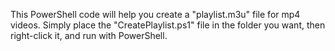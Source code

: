 This PowerShell code will help you create a "playlist.m3u" file for mp4 videos. Simply place the "CreatePlaylist.ps1" file in the folder you want, then right-click it, and run with PowerShell.
